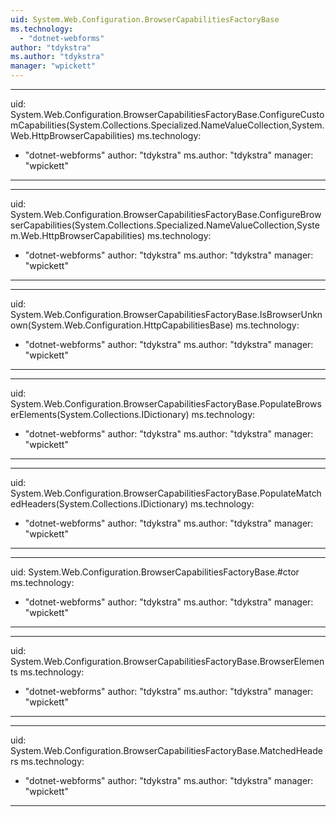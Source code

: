 ```yaml
---
uid: System.Web.Configuration.BrowserCapabilitiesFactoryBase
ms.technology: 
  - "dotnet-webforms"
author: "tdykstra"
ms.author: "tdykstra"
manager: "wpickett"
---
```


---
uid: System.Web.Configuration.BrowserCapabilitiesFactoryBase.ConfigureCustomCapabilities(System.Collections.Specialized.NameValueCollection,System.Web.HttpBrowserCapabilities)
ms.technology: 
  - "dotnet-webforms"
author: "tdykstra"
ms.author: "tdykstra"
manager: "wpickett"
---

---
uid: System.Web.Configuration.BrowserCapabilitiesFactoryBase.ConfigureBrowserCapabilities(System.Collections.Specialized.NameValueCollection,System.Web.HttpBrowserCapabilities)
ms.technology: 
  - "dotnet-webforms"
author: "tdykstra"
ms.author: "tdykstra"
manager: "wpickett"
---

---
uid: System.Web.Configuration.BrowserCapabilitiesFactoryBase.IsBrowserUnknown(System.Web.Configuration.HttpCapabilitiesBase)
ms.technology: 
  - "dotnet-webforms"
author: "tdykstra"
ms.author: "tdykstra"
manager: "wpickett"
---

---
uid: System.Web.Configuration.BrowserCapabilitiesFactoryBase.PopulateBrowserElements(System.Collections.IDictionary)
ms.technology: 
  - "dotnet-webforms"
author: "tdykstra"
ms.author: "tdykstra"
manager: "wpickett"
---

---
uid: System.Web.Configuration.BrowserCapabilitiesFactoryBase.PopulateMatchedHeaders(System.Collections.IDictionary)
ms.technology: 
  - "dotnet-webforms"
author: "tdykstra"
ms.author: "tdykstra"
manager: "wpickett"
---

---
uid: System.Web.Configuration.BrowserCapabilitiesFactoryBase.#ctor
ms.technology: 
  - "dotnet-webforms"
author: "tdykstra"
ms.author: "tdykstra"
manager: "wpickett"
---

---
uid: System.Web.Configuration.BrowserCapabilitiesFactoryBase.BrowserElements
ms.technology: 
  - "dotnet-webforms"
author: "tdykstra"
ms.author: "tdykstra"
manager: "wpickett"
---

---
uid: System.Web.Configuration.BrowserCapabilitiesFactoryBase.MatchedHeaders
ms.technology: 
  - "dotnet-webforms"
author: "tdykstra"
ms.author: "tdykstra"
manager: "wpickett"
---
